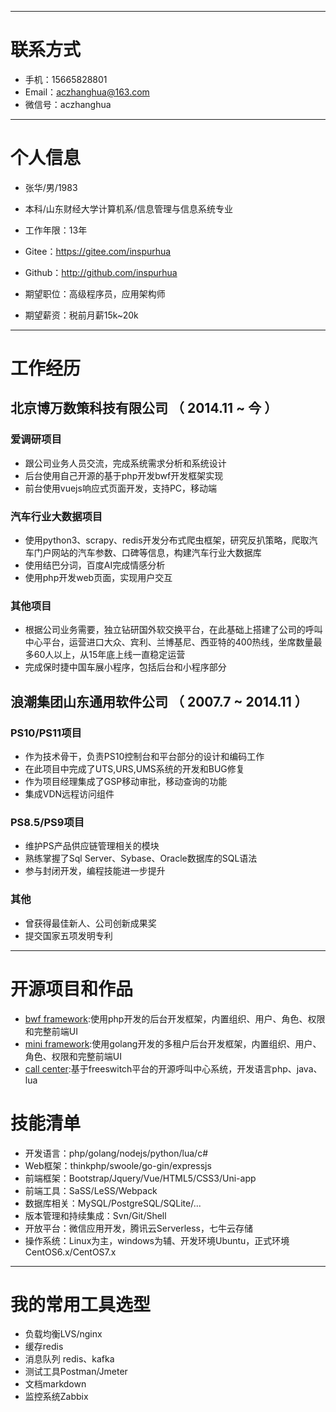 

---


# 联系方式
- 手机：15665828801
- Email：aczhanghua@163.com 
- 微信号：aczhanghua

---

# 个人信息

 - 张华/男/1983 
 - 本科/山东财经大学计算机系/信息管理与信息系统专业
 - 工作年限：13年
 - Gitee：https://gitee.com/inspurhua
 - Github：http://github.com/inspurhua

 - 期望职位：高级程序员，应用架构师
 - 期望薪资：税前月薪15k~20k

---

# 工作经历
## 北京博万数策科技有限公司 （ 2014.11 ~ 今 ）

### 爱调研项目 

- 跟公司业务人员交流，完成系统需求分析和系统设计
- 后台使用自己开源的基于php开发bwf开发框架实现
- 前台使用vuejs响应式页面开发，支持PC，移动端


### 汽车行业大数据项目 
- 使用python3、scrapy、redis开发分布式爬虫框架，研究反扒策略，爬取汽车门户网站的汽车参数、口碑等信息，构建汽车行业大数据库
- 使用结巴分词，百度AI完成情感分析
- 使用php开发web页面，实现用户交互


### 其他项目

- 根据公司业务需要，独立钻研国外软交换平台，在此基础上搭建了公司的呼叫中心平台，运营进口大众、宾利、兰博基尼、西亚特的400热线，坐席数量最多60人以上，从15年底上线一直稳定运营
- 完成保时捷中国车展小程序，包括后台和小程序部分


## 浪潮集团山东通用软件公司 （ 2007.7 ~ 2014.11 ）

### PS10/PS11项目 
- 作为技术骨干，负责PS10控制台和平台部分的设计和编码工作
- 在此项目中完成了UTS,URS,UMS系统的开发和BUG修复
- 作为项目经理集成了GSP移动审批，移动查询的功能
- 集成VDN远程访问组件


### PS8.5/PS9项目 
- 维护PS产品供应链管理相关的模块
- 熟练掌握了Sql Server、Sybase、Oracle数据库的SQL语法
- 参与封闭开发，编程技能进一步提升


### 其他

- 曾获得最佳新人、公司创新成果奖 
- 提交国家五项发明专利

---

# 开源项目和作品
 - [bwf framework](https://gitee.com/inspurhua/bwf):使用php开发的后台开发框架，内置组织、用户、角色、权限和完整前端UI
 - [mini framework](https://github.com/inspurhua/mini):使用golang开发的多租户后台开发框架，内置组织、用户、角色、权限和完整前端UI
 - [call center](https://gitee.com/inspurhua/eventsocket):基于freeswitch平台的开源呼叫中心系统，开发语言php、java、lua

# 技能清单
- 开发语言：php/golang/nodejs/python/lua/c#
- Web框架：thinkphp/swoole/go-gin/expressjs
- 前端框架：Bootstrap/Jquery/Vue/HTML5/CSS3/Uni-app
- 前端工具：SaSS/LeSS/Webpack
- 数据库相关：MySQL/PostgreSQL/SQLite/...
- 版本管理和持续集成：Svn/Git/Shell
- 开放平台：微信应用开发，腾讯云Serverless，七牛云存储
- 操作系统：Linux为主，windows为辅、开发环境Ubuntu，正式环境CentOS6.x/CentOS7.x

---

# 我的常用工具选型
- 负载均衡LVS/nginx
- 缓存redis
- 消息队列 redis、kafka
- 测试工具Postman/Jmeter
- 文档markdown
- 监控系统Zabbix